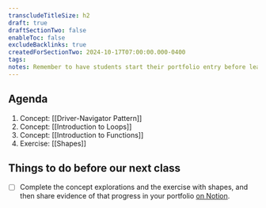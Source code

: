 ```yaml
---
transcludeTitleSize: h2
draft: true
draftSectionTwo: false
enableToc: false
excludeBacklinks: true
createdForSectionTwo: 2024-10-17T07:00:00.000-0400
tags:
notes: Remember to have students start their portfolio entry before leaving class.
---
```

## Agenda
1. Concept: [[Driver-Navigator Pattern]]
4. Concept: [[Introduction to Loops]]
5. Concept: [[Introduction to Functions]]
6. Exercise: [[Shapes]]

## Things to do before our next class
- [ ] Complete the concept explorations and the exercise with shapes, and then share evidence of that progress in your portfolio [on Notion](https://notion.so).